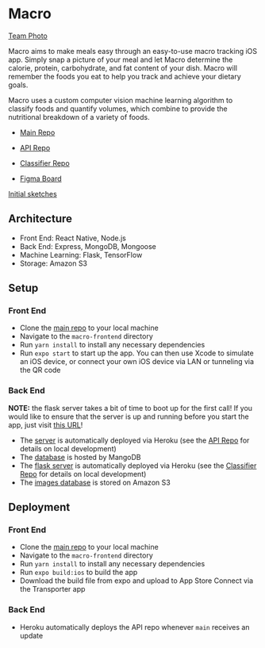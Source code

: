 # Macro

[Team Photo](https://imgur.com/a/qCq94Gy)

Macro aims to make meals easy through an easy-to-use macro tracking iOS app. Simply snap a picture of your meal and let Macro determine the calorie, protein, carbohydrate, and fat content of your dish. Macro will remember the foods you eat to help you track and achieve your dietary goals.

Macro uses a custom computer vision machine learning algorithm to classify foods and quantify volumes, which combine to provide the nutritional breakdown of a variety of foods.

- [Main Repo](https://github.com/dartmouth-cs98/21f-macro-meals)

- [API Repo](https://github.com/dartmouth-cs98/21f-macro-meals-api) 

- [Classifier Repo](https://github.com/dartmouth-cs98/21f-macro-meals-classifier) 

- [Figma Board](https://www.figma.com/file/x0tpjcBSMKuImg4e0EvhlY/Initial-Sketches?node-id=0%3A1)

[Initial sketches](https://imgur.com/a/AAC5E6G)

## Architecture

* Front End: React Native, Node.js
* Back End: Express, MongoDB, Mongoose
* Machine Learning: Flask, TensorFlow
* Storage: Amazon S3

## Setup

### Front End

* Clone the [main repo](https://github.com/dartmouth-cs98/21f-macro-meals) to your local machine
* Navigate to the `macro-frontend` directory
* Run `yarn install` to install any necessary dependencies
* Run `expo start` to start up the app. You can then use Xcode to simulate an iOS device, or connect your own iOS device via LAN or tunneling via the QR code

### Back End

**NOTE:** the flask server takes a bit of time to boot up for the first call! If you would like to ensure that the server is up and running before you start the app, just visit [this URL](https://macroclassifier.herokuapp.com/)!

* The [server](https://macro-cs98.herokuapp.com/api) is automatically deployed via Heroku (see the [API Repo](https://github.com/dartmouth-cs98/21f-macro-meals-api)  for details on local development)
* The [database](https://cloud.mongodb.com/v2/5f301a43938f013d0af499bc#clusters/detail/Macro) is hosted by MangoDB
* The [flask server](https://github.com/dartmouth-cs98/21f-macro-meals-classifier) is automatically deployed via Heroku (see the [Classifier Repo](https://github.com/dartmouth-cs98/21f-macro-meals-classifier) for details on local development)
* The [images database](https://s3.console.aws.amazon.com/s3/buckets/macro-meals-images?region=us-east-1&tab=objects) is stored on Amazon S3 

## Deployment

### Front End

* Clone the [main repo](https://github.com/dartmouth-cs98/21f-macro-meals) to your local machine
* Navigate to the `macro-frontend` directory
* Run `yarn install` to install any necessary dependencies
* Run `expo build:ios` to build the app
* Download the build file from expo and upload to App Store Connect via the Transporter app

### Back End

* Heroku automatically deploys the API repo whenever `main` receives an update
